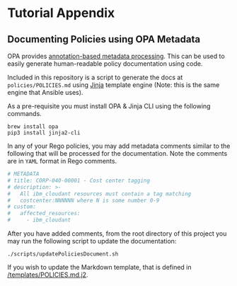 # Tutorial Appendix

## Documenting Policies using OPA Metadata

OPA provides [annotation-based metadata processing](https://www.openpolicyagent.org/docs/latest/annotations/). This can be used to easily generate human-readable policy documentation using code.

Included in this repository is a script to generate the docs at `policies/POLICIES.md` using [Jinja](https://jinja.palletsprojects.com/en/3.1.x/) template engine (Note: this is the same engine that Ansible uses).

As a pre-requisite you must install OPA & Jinja CLI using the following commands.

```shell
brew install opa
pip3 install jinja2-cli
```

In any of your Rego policies, you may add metadata comments similar to the following that will be processed for the documentation. Note the comments are in `YAML` format in Rego comments.

```yaml
# METADATA
# title: CORP-040-00001 - Cost center tagging
# description: >-
#   All ibm_cloudant resources must contain a tag matching
#   costcenter:NNNNNN where N is some number 0-9
# custom:
#   affected_resources:
#     - ibm_cloudant
```

After you have added comments, from the root directory of this project you may run the following script to update the documentation:

```shell
./scripts/updatePoliciesDocument.sh
```

If you wish to update the Markdown template, that is defined in [/templates/POLICIES.md.j2](/templates/POLICIES.md.j2).
